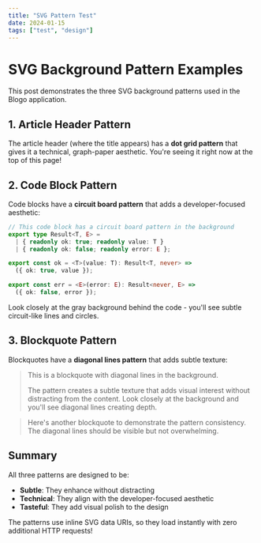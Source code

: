 ```yaml
---
title: "SVG Pattern Test"
date: 2024-01-15
tags: ["test", "design"]
---
```


# SVG Background Pattern Examples

This post demonstrates the three SVG background patterns used in the Blogo application.

## 1. Article Header Pattern

The article header (where the title appears) has a **dot grid pattern** that gives it a technical, graph-paper aesthetic. You're seeing it right now at the top of this page!

## 2. Code Block Pattern

Code blocks have a **circuit board pattern** that adds a developer-focused aesthetic:

```typescript
// This code block has a circuit board pattern in the background
export type Result<T, E> = 
  | { readonly ok: true; readonly value: T }
  | { readonly ok: false; readonly error: E };

export const ok = <T>(value: T): Result<T, never> => 
  ({ ok: true, value });

export const err = <E>(error: E): Result<never, E> => 
  ({ ok: false, error });
```

Look closely at the gray background behind the code - you'll see subtle circuit-like lines and circles.

## 3. Blockquote Pattern

Blockquotes have a **diagonal lines pattern** that adds subtle texture:

> This is a blockquote with diagonal lines in the background.
> 
> The pattern creates a subtle texture that adds visual interest without distracting from the content. Look closely at the background and you'll see diagonal lines creating depth.

> Here's another blockquote to demonstrate the pattern consistency.
> The diagonal lines should be visible but not overwhelming.

## Summary

All three patterns are designed to be:
- **Subtle**: They enhance without distracting
- **Technical**: They align with the developer-focused aesthetic
- **Tasteful**: They add visual polish to the design

The patterns use inline SVG data URIs, so they load instantly with zero additional HTTP requests!

